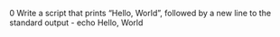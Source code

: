 0 Write a script that prints “Hello, World”, followed by a new line to the standard output - echo Hello, World